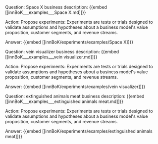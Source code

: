 Question: Space X business description:
{{embed [[innBoK___examples___Space X.md]]}}

Action: Propose experiments: Experiments are tests or trials designed to validate assumptions and hypotheses about a business model's value proposition, customer segments, and revenue streams.

Answer:
{{embed [[innBoK/experiments/examples/Space X]]}}

Question: vein visualizer business description:
{{embed [[innBoK___examples___vein visualizer.md]]}}

Action: Propose experiments: Experiments are tests or trials designed to validate assumptions and hypotheses about a business model's value proposition, customer segments, and revenue streams.

Answer:
{{embed [[innBoK/experiments/examples/vein visualizer]]}}

Question: extinguished animals meat business description:
{{embed [[innBoK___examples___extinguished animals meat.md]]}}

Action: Propose experiments: Experiments are tests or trials designed to validate assumptions and hypotheses about a business model's value proposition, customer segments, and revenue streams.

Answer:
{{embed [[innBoK/experiments/examples/extinguished animals meat]]}}



